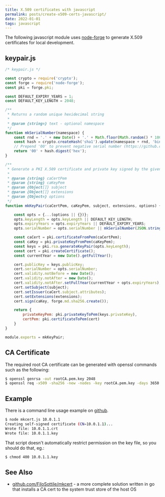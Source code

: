 ```yaml
---
title: X.509 certificates with javascript
permalink: posts/create-x509-certs-javascript/
date: 2022-01-01
tags: javascript
---
```


The following javascript module uses [node-forge](https://github.com/digitalbazaar/forge) to generate
X.509 certificates for local development.


## keypair.js

```javascript
/* keypair.js */

const crypto = require('crypto');
const forge = require('node-forge');
const pki = forge.pki;

const DEFAULT_EXPIRY_YEARS = 1;
const DEFAULT_KEY_LENGTH = 2048;

/**
 * Returns a random unique hexidecimal string
 *
 * @param {string=} text - optional namespace
 */
function mkSerialNumber(namespace) {
    const rnd = '.' + new Date() + '.' + Math.floor(Math.random() * 100000);
    const hash = crypto.createHash('sha1').update(namespace + rnd, 'binary');
    // Prepend '00' to prevent negative serial number (https://github.com/digitalbazaar/forge/issues/349)
    return '00' + hash.digest('hex');
}

/**
 * Generate a PKI X.509 certificate and private key signed by the given Certificate Authority key
 *
 * @param {string} caCertPem
 * @param {string} caKeyPem
 * @param {Object[]} subject
 * @param {Object[]} extensions
 * @param {Object=} options
 */
function mkKeyPair(caCertPem, caKeyPem, subject, extensions, options) {

    const opts = {...(options || {})};
    opts.keyLength = opts.keyLength || DEFAULT_KEY_LENGTH;
    opts.expiryYears = opts.expiryYears || DEFAULT_EXPIRY_YEARS;
    opts.serialNumber = opts.serialNumber || mkSerialNumber(JSON.stringify(subject));

    const caCert = pki.certificateFromPem(caCertPem);
    const caKey = pki.privateKeyFromPem(caKeyPem);
    const keys = pki.rsa.generateKeyPair(opts.keyLength);
    const cert = pki.createCertificate();
    const currentYear = new Date().getFullYear();

    cert.publicKey = keys.publicKey;
    cert.serialNumber = opts.serialNumber;
    cert.validity.notBefore = new Date();
    cert.validity.notAfter = new Date();
    cert.validity.notAfter.setFullYear(currentYear + opts.expiryYears);
    cert.setSubject(subject);
    cert.setIssuer(caCert.subject.attributes);
    cert.setExtensions(extensions);
    cert.sign(caKey, forge.md.sha256.create());

    return {
        privateKeyPem: pki.privateKeyToPem(keys.privateKey),
        certPem: pki.certificateToPem(cert)
    }
}

module.exports = mkKeyPair;

```

## CA Certificate

The required root CA certificate can be generated with openssl commands such as the following:

```bash
$ openssl genrsa -out rootCA.pem.key 2048
$ openssl req -x509 -sha256 -new -nodes -key rootCA.pem.key -days 3650 -out rootCA.pem.crt
```

## Example

There is a command line usage example on [github](https://github.com/averagehuman/js-mk-cert/blob/main/mkcert.js).

```bash
$ node mkcert.js 10.0.1.1
Creating self-signed certificate (CN=10.0.1.1)...
Wrote file: 10.0.1.1.crt
Wrote file: 10.0.1.1.key

```

That script doesn't automatically restrict permission on the key file, so you should do that, eg.:

```bash
$ chmod 400 10.0.1.1.key
```

## See Also

* [github.com/FiloSottile/mkcert](https://github.com/FiloSottile/mkcert) - a more complete solution written in go that installs a CA cert to
  the system trust store of the host OS
